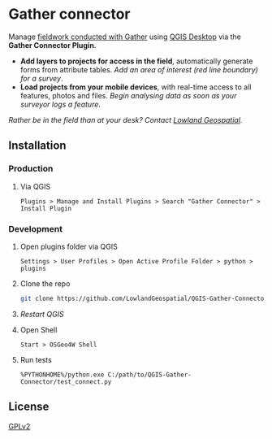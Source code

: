 # Gather connector

Manage [fieldwork conducted with Gather](https://www.lowlandgeospatial.com/gather) using  [QGIS Desktop](https://www.qgis.org/en/site/)  via the **Gather Connector Plugin.**

* **Add layers to projects for access in the field**, automatically generate forms from attribute tables. _Add an area of interest (red line boundary) for a survey_.
* **Load projects from your mobile devices**, with real-time access to all features, photos and files. _Begin analysing data as soon as your surveyor logs a feature_.


_Rather be in the field than at your desk? Contact [Lowland Geospatial](mailto:info@lowlandgeospatial.solutions)_.


## Installation

### Production
1. Via QGIS
	```qgis
	Plugins > Manage and Install Plugins > Search "Gather Connector" > Install Plugin
### Development
1. Open plugins folder via QGIS
   ```qgis
   Settings > User Profiles > Open Active Profile Folder > python > plugins
   ```
2. Clone the repo
   ```sh
   git clone https://github.com/LowlandGeospatial/QGIS-Gather-Connector.git
   ```
3. _Restart QGIS_


4. Open Shell
   ```OSGeo4W 
   Start > OSGeo4W Shell
   ```
5. Run tests
   ```OSGeo4W 
   %PYTHONHOME%/python.exe C:/path/to/QGIS-Gather-Connector/test_connect.py
   ```

## License

[GPLv2](https://www.gnu.org/licenses/old-licenses/gpl-2.0.en.html)
